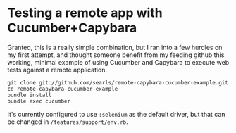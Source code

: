 # Testing a remote app with Cucumber+Capybara

Granted, this is a really simple combination, but I ran into a few hurdles on my first attempt, and thought someone benefit from my feeding github this working, minimal example of using Cucumber and Capybara to execute web tests against a remote application.

    git clone git://github.com/searls/remote-capybara-cucumber-example.git
    cd remote-capybara-cucumber-example
    bundle install
    bundle exec cucumber
    
It's currently configured to use `:selenium` as the default driver, but that can be changed in `/features/support/env.rb`.
